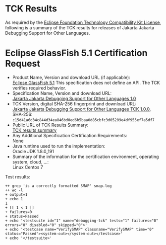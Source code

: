 TCK Results
===========

As required by the
[Eclipse Foundation Technology Compatibility Kit License](https://www.eclipse.org/legal/tck.php),
following is a summary of the TCK results for releases of Jakarta Jakarta Debugging Support for Other Languages.

# Eclipse GlassFish 5.1 Certification Request

- Product Name, Version and download URL (if applicable): <br/>
  [Eclipse GlassFish 5.1](https://www.eclipse.org/downloads/download.php?file=/glassfish/glassfish-5.1.0.zip)
  This specification does not define an API. The TCK verifies required behavior.
- Specification Name, Version and download URL: <br/>
  [Jakarta Jakarta Debugging Support for Other Languages 1.0](https://jakarta.ee/specifications/debugging/1.0/)
- TCK Version, digital SHA-256 fingerprint and download URL: <br/>
  [Jakarta Jakarta Debugging Support for Other Languages TCK 1.0.0](https://download.eclipse.org/jakartaee/debugging/1.0/eclipse-debugging-tck-1.0.0.zip), SHA-256: `c15d41a6d34c844d34ea846bd0ed6b5baa0d85cbfc3d05209e4df955ef7a5df7`
- Public URL of TCK Results Summary: <br/>
  [TCK results summary](TCK-Results.html)
- Any Additional Specification Certification Requirements: <br/>
  None
- Java runtime used to run the implementation: <br/>
  Oracle JDK 1.8.0_191
- Summary of the information for the certification environment, operating system, cloud, ...: <br/>
  Linux Centos 7

Test results:

```
++ grep 'is a correctly formatted SMAP' smap.log
++ wc -l
+ output=1
+ echo 1
1
+ [[ 1 < 1 ]]
+ failures=0
+ status=Passed
+ echo '<testsuite id="1" name="debugging-tck" tests="1" failures="0" errors="0" disabled="0" skipped="0">'
+ echo '<testcase name="VerifySMAP" classname="VerifySMAP" time="0" status="Passed"><system-out></system-out></testcase>'
+ echo '</testsuite>'

```
